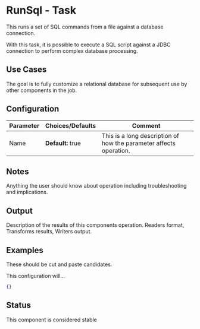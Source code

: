 # RunSql - Task

This runs a set of SQL commands from a file against a database connection.

With this task, it is possible to execute a SQL script against a JDBC connection to perform complex database processing. 

## Use Cases

The goal is to fully customize a relational database for subsequent use by other components in  the job.

## Configuration

| Parameter | Choices/Defaults  | Comment                                                      |
| --------- | ----------------- | ------------------------------------------------------------ |
| Name      | **Default:** true | This is a long description of how the parameter affects operation. |

## Notes

Anything the user should know about operation including troubleshooting and implications.

## Output

Description of the results of this components operation. Readers format, Transforms results, Writers output.

## Examples

These should be cut and paste candidates. 

This configuration will...

```json
{}
```

## Status

This component is considered stable


